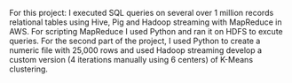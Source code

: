 For this project:
I executed SQL queries on several over 1 million records relational tables using Hive, Pig and Hadoop streaming with MapReduce in AWS.
For scripting MapReduce I used Python and ran it on HDFS to excute queries.
For the second part of the project, I used Python to create a numeric file with 25,000 rows and used Hadoop streaming develop a 
custom version (4 iterations manually using 6 centers) of K-Means clustering.
